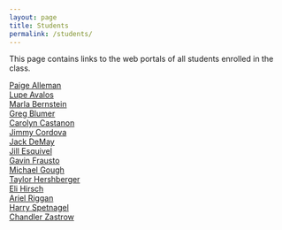 ```yaml
---
layout: page
title: Students
permalink: /students/
---
```


This page contains links to the web portals of all students enrolled in the class. 

[Paige Alleman](https://paigelalleman.wordpress.com/category/object/)<br>
[Lupe Avalos](https://lupitasnoticias.wordpress.com/category/object/)<br>
[Marla Bernstein](https://marlabernstein.wordpress.com/)<br>
[Greg Blumer](https://explorationofphysicalcomputing.wordpress.com/)<br>
[Carolyn Castanon](https://crashandburnweb.wordpress.com/)<br>
[Jimmy Cordova](https://jimmycordovatam.wordpress.com/category/object-fall-16/)<br>
[Jack DeMay](https://jdemayblog.wordpress.com/)<br>
[Jill Esquivel](https://jillesquivel.wordpress.com/)<br>
[Gavin Frausto]()<br>
[Michael Gough](https://7michaelg7.wordpress.com/)<br>
[Taylor Hershberger](https://thershblog.wordpress.com/)<br>
[Eli Hirsch]()<br>
[Ariel Riggan](https://followtheworkwithariel.wordpress.com/object-atls-3519/)<br>
[Harry Spetnagel](https://harryspetnagelobjectblog.wordpress.com/)<br>
[Chandler Zastrow](http://zastrowcc.wixsite.com/mysite-1)<br>